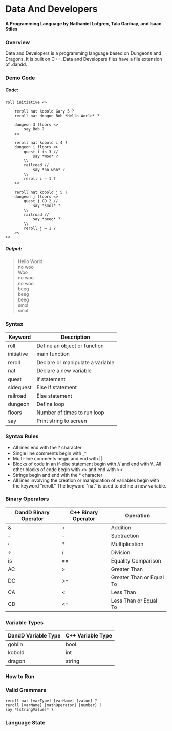 # Data And Developers

#### A Programming Language by Nathaniel Lofgren, Tala Garibay, and Isaac Stiles    

### Overview  

Data and Developers is a programming language based on Dungeons and Dragons. It is built on C++. Data and Developers files have a file extension of .dandd.  

### Demo Code

##### Code:
```
roll initiative <>

    reroll nat kobold Gary 5 ?  
    reroll nat dragon Bob *Hello World* ?

    dungeon 3 floors <>  
        say Bob ?  
    ><

    reroll nat kobold i 4 ?  
    dungeon i floors <>  
        quest i is 3 //  
            say *Woo* ?  
        \\  
        railroad //  
            say *no woo* ?
        \\  
        reroll i – 1 ?  
    ><

    reroll nat kobold j 5 ?  
    dungeon j floors <>  
        quest j CD 2 //  
            say *smol* ?  
        \\  
        railroad //  
            say *beeg* ?  
        \\  
        reroll j – 1 ?  
    ><  
><  
```
##### Output:
>Hello World  
no woo  
Woo  
no woo  
no woo  
beeg  
beeg  
beeg  
smol  
smol  

### Syntax
| Keyword    | Description                      |
|------------|----------------------------------|
| roll       | Define an object or function     |
| initiative | main function                    |
| reroll     | Declare or manipulate a variable |
| nat        | Declare a new variable           |
| quest      | If statement                     |
| sidequest  | Else If statement                |
| railroad   | Else statement                   |
| dungeon    | Define loop                      |
| floors     | Number of times to run loop      |
| say        | Print string to screen           |


### Syntax Rules  

- All lines end with the ? character  
- Single line comments begin with \_^
- Multi-line comments begin and end with ||
- Blocks of code in an if-else statement begin with // and end with \\\\. All other blocks of code begin with <> and end with \><  
- Strings begin and end with the \* character   
- All lines involving the creation or manipulation of variables begin with the keyword "reroll." The keyword "nat" is used to define a new variable.  

### Binary Operators
| DandD Binary Operator | C++ Binary Operator | Operation                |
|-----------------------|---------------------|--------------------------|
| &                     | +                   | Addition                 |
| –                     | -                   | Subtraction              |
| ·                     | *                   | Multiplication           |
| ÷                     | /                   | Division                 |
| is                    | ==                  | Equality Comparison      |
| AC                    | \>                  | Greater Than             |
| DC                    | \>=                 | Greater Than or Equal To |
| CA                    | <                   | Less Than                |
| CD                    | <=                  | Less Than or Equal To    |

### Variable Types  

| DandD Variable Type | C++ Variable Type |
|---------------------|-------------------|
| goblin              | bool              |  
| kobold              | int               |  
| dragon              | string            |  

### How to Run

### Valid Grammars

`reroll nat [varType] [varName] [value] ?`  
`reroll [varName] [mathOperator] [number] ?`  
`say *[stringValue]* ?`

### Language State
